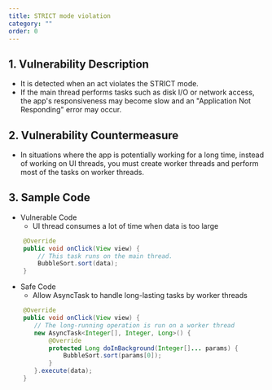 ```yaml
---
title: STRICT mode violation
category: ""
order: 0
---
```


## 1. Vulnerability Description
* It is detected when an act violates the STRICT mode.
* If the main thread performs tasks such as disk I/O or network access, the app's responsiveness may become slow and an "Application Not Responding" error may occur.

## 2. Vulnerability Countermeasure
* In situations where the app is potentially working for a long time, instead of working on UI threads, you must create worker threads and perform most of the tasks on worker threads.

## 3. Sample Code
* Vulnerable Code
   * UI thread consumes a lot of time when data is too large

```java
    @Override
    public void onClick(View view) {
        // This task runs on the main thread.
        BubbleSort.sort(data);
    }
```


* Safe Code
   * Allow AsyncTask to handle long-lasting tasks by worker threads

```java
    @Override
    public void onClick(View view) {
       // The long-running operation is run on a worker thread
       new AsyncTask<Integer[], Integer, Long>() {
           @Override
           protected Long doInBackground(Integer[]... params) {
               BubbleSort.sort(params[0]);
           }
       }.execute(data);
    }
```
